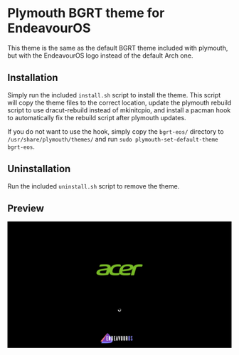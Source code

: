 # Plymouth BGRT theme for EndeavourOS
This theme is the same as the default BGRT theme included with plymouth, 
but with the EndeavourOS logo instead of the default Arch one.

## Installation
Simply run the included `install.sh` script to install the theme.
This script will copy the theme files to the correct location,
update the plymouth rebuild script to use dracut-rebuild instead of mkinitcpio,
and install a pacman hook to automatically fix the rebuild script after plymouth updates.

If you do not want to use the hook, simply copy the `bgrt-eos/` directory to
`/usr/share/plymouth/themes/` and run `sudo plymouth-set-default-theme bgrt-eos`.

## Uninstallation
Run the included `uninstall.sh` script to remove the theme.

## Preview
![Preview](./preview.gif)

